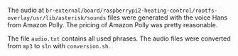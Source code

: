 The audio at `br-external/board/raspberrypi2-heating-control/rootfs-overlay/usr/lib/asterisk/sounds` files were generated with the voice Hans from Amazon Polly. The pricing of Amazon Polly was pretty reasonable.

The file `audio.txt` contains all used phrases. The audio files were converted from `mp3` to `sln` with `conversion.sh`.
